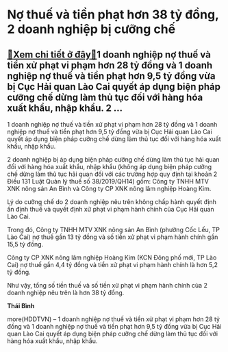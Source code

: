 Nợ thuế và tiền phạt hơn 38 tỷ đồng, 2 doanh nghiệp bị cưỡng chế
================================================================

[:gift:Xem chi tiết ở đây:gift:](https://hddtvn.com/no-thue-va-tien-phat-hon-38-ty-dong-2-doanh-nghiep-bi-cuong-che/)1 doanh nghiệp nợ thuế và tiền xử phạt vi phạm hơn 28 tỷ đồng và 1 doanh nghiệp nợ thuế và tiền phạt hơn 9,5 tỷ đồng vừa bị Cục Hải quan Lào Cai quyết áp dụng biện pháp cưỡng chế dừng làm thủ tục đối với hàng hóa xuất khẩu, nhập khẩu. 2 …
----------------------------------------------------------------------------------------------------------------------------------------------------------------------------------------------------------------------------------------------


1 doanh nghiệp nợ thuế và tiền xử phạt vi phạm hơn 28 tỷ đồng và 1 doanh nghiệp nợ thuế và tiền phạt hơn 9,5 tỷ đồng vừa bị Cục Hải quan Lào Cai quyết áp dụng biện pháp cưỡng chế dừng làm thủ tục đối với hàng hóa xuất khẩu, nhập khẩu.


2 doanh nghiệp bị áp dụng biện pháp cưỡng chế dừng làm thủ tục hải quan đối với hàng hóa xuất khẩu, nhập khẩu (không áp dụng biện pháp cưỡng chế dừng làm thủ tục hải quan đối với các trường hợp quy định tại khoản 2 Điều 131 Luật Quản lý thuế số 38/2019/QH14) gồm: Công ty TNHH MTV XNK nông sản An Bình và Công ty CP XNK nông lâm nghiệp Hoàng Kim.


Lý do cưỡng chế do 2 doanh nghiệp nêu trên không chấp hành quyết định ấn định thuế và quyết định xử phạt vi phạm hành chính của Cục Hải quan Lào Cai.


Trong đó, Công ty TNHH MTV XNK nông sản An Bình (phường Cốc Lếu, TP Lào Cai) nợ thuế gần 13 tỷ đồng và số tiền xử phạt vi phạm hành chính gần 15,5 tỷ đồng.


Công ty CP XNK nông lâm nghiệp Hoàng Kim (KCN Đông phố mới, TP Lào Cai) nợ thuế gần 4,4 tỷ đồng và tiền xử phạt vi phạm hành chính là hơn 5,2 tỷ đồng.


Như vậy, tổng số tiền thuế và số tiền xử phạt vi phạm hành chính của 2 doanh nghiệp nêu trên là hơn 38 tỷ đồng.




**Thái Bình**



more(HDDTVN) – 1 doanh nghiệp nợ thuế và tiền xử phạt vi phạm hơn 28 tỷ đồng và 1 doanh nghiệp nợ thuế và tiền phạt hơn 9,5 tỷ đồng vừa bị Cục Hải quan Lào Cai quyết áp dụng biện pháp cưỡng chế dừng làm thủ tục đối với hàng hóa xuất khẩu, nhập khẩu.


